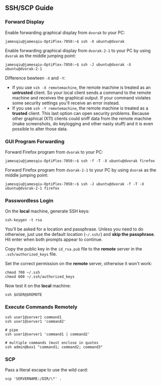 ## SSH/SCP Guide

### Forward Display

Enable forwarding graphical display from `dvorak` to your PC:

```
jamesqiu@jamesqiu-OptiPlex-7050:~$ ssh -X ubuntu@dvorak
```

Enable forwarding graphical display from `dvorak-2-1` to your PC by using `dvorak` as the middle jumping point:

```
jamesqiu@jamesqiu-OptiPlex-7050:~$ ssh -J ubuntu@dvorak -X ubuntu@dvorak-2-1
```

Difference bewteen `-X` and `-Y`:

- If you use `ssh -X remotemachine`, the remote machine is treated as an **untrusted** client. So your local client sends a command to the remote machine and receives the graphical output. If your command violates some security settings you'll receive an error instead.
- If you use `ssh -Y remotemachine`, the remote machine is treated as a **trusted** client. This last option can open security problems. Because other graphical (X11) clients could sniff data from the remote machine (make screenshots, do keylogging and other nasty stuff) and it is even possible to alter those data.


### GUI Program Forwarding

Forward Firefox program from `dvorak` to your PC:

```
jamesqiu@jamesqiu-OptiPlex-7050:~$ ssh -f -T -X ubuntu@dvorak firefox
```

Forward Firefox program from `dvorak-2-1` to your PC by using `dvorak` as the middle jumping point:

```
jamesqiu@jamesqiu-OptiPlex-7050:~$ ssh -J ubuntu@dvorak -f -T -X ubuntu@dvorak-2-1 firefox
```

### Passwordless Login

On the **local** machine, generate SSH keys:

```
ssh-keygen -t rsa
```

You'll be asked for a location and passphrase. Unless you need to do otherwise, just use the default location (`~/.ssh/`) and **skip the passphrase**.
Hit enter when both prompts appear to continue.

Copy the public key in the `id_rsa.pub` file to the **remote** server in the `.ssh/authorized_keys` file.

Set the correct permission on the **remote** server, otherwise it won't work:

```
chmod 700 ~/.ssh
chmod 600 ~/.ssh/authorized_keys
```

Now test it on the **local** machine:

```
ssh $USER@$REMOTE
```

### Execute Commands Remotely

```
ssh user1@server1 command1
ssh user1@server1 'command2'

# pipe
ssh user1@server1 'command1 | command2'

# multiple commands (must enclose in quotes
ssh admin@box1 "command1; command2; command3"
```

### SCP

Pass a literal escape to use the wild card:

```
scp 'SERVERNAME:/DIR/\*' .
```
